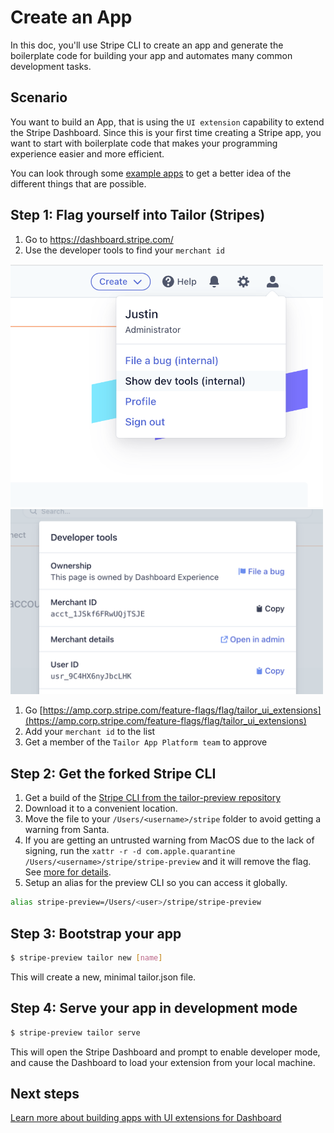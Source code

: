 # Create an App

In this doc, you'll use Stripe CLI to create an app and generate the boilerplate code for building your app and automates many common development tasks.

## Scenario

You want to build an App, that is using the `UI extension` capability to extend the Stripe Dashboard. Since this is your first time creating a Stripe app, you want to start with boilerplate code that makes your programming experience easier and more efficient.

You can look through some [example apps](../../examples) to get a better idea of the different things that are possible.

## Step 1: Flag yourself into Tailor (Stripes)

1. Go to https://dashboard.stripe.com/
1. Use the developer tools to find your `merchant id`
<img src="./merchant_id_1.png" width="500" />
<img src="./merchant_id_2.png" width="500" />


1. Go [https://amp.corp.stripe.com/feature-flags/flag/tailor_ui_extensions](https://amp.corp.stripe.com/feature-flags/flag/tailor_ui_extensions)
1. Add your `merchant id` to the list
1. Get a member of the `Tailor App Platform team` to approve

## Step 2: Get the forked Stripe CLI 
1. Get a build of the [Stripe CLI from the tailor-preview repository](../../cli)
1. Download it to a convenient location.
1. Move the file to your `/Users/<username>/stripe` folder to avoid getting a warning from Santa.
1. If you are getting an untrusted warning from MacOS due to the lack of signing, run the `xattr -r -d com.apple.quarantine /Users/<username>/stripe/stripe-preview` and it will remove the flag. See [more for details](https://apple.stackexchange.com/questions/337268/how-can-i-remove-the-downloaded-from-the-internet-security-from-all-files-in-a).
1. Setup an alias for the preview CLI so you can access it globally.
```sh
alias stripe-preview=/Users/<user>/stripe/stripe-preview
```

## Step 3: Bootstrap your app
```sh
$ stripe-preview tailor new [name]
```

This will create a new, minimal tailor.json file.

## Step 4: Serve your app in development mode

```sh
$ stripe-preview tailor serve
```

This will open the Stripe Dashboard and prompt to enable developer mode, and cause the Dashboard to load your extension from your local machine.

## Next steps

[Learn more about building apps with UI extensions for Dashboard](../ui-extensions/README.md)
